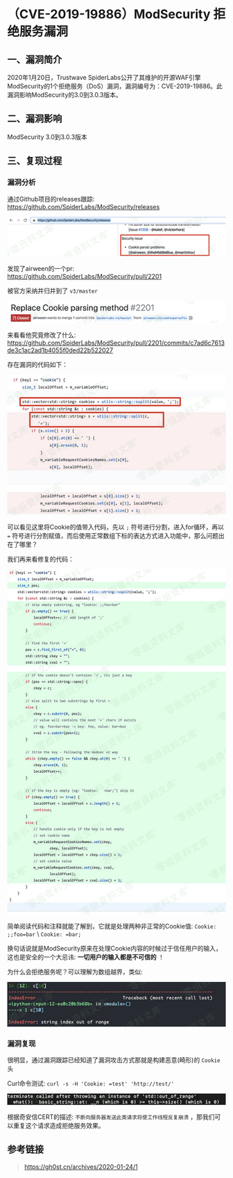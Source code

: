 （CVE-2019-19886）ModSecurity 拒绝服务漏洞
==========================================

一、漏洞简介
------------

2020年1月20日，Trustwave
SpiderLabs公开了其维护的开源WAF引擎ModSecurity的1个拒绝服务（DoS）漏洞，漏洞编号为：CVE-2019-19886。此漏洞影响ModSecurity的3.0到3.0.3版本。

二、漏洞影响
------------

ModSecurity 3.0到3.0.3版本

三、复现过程
------------

### 漏洞分析

通过Github项目的releases跟踪:
https://github.com/SpiderLabs/ModSecurity/releases

![](./.resource/(CVE-2019-19886)ModSecurity拒绝服务漏洞/media/rId25.png)

发现了airween的一个pr:
https://github.com/SpiderLabs/ModSecurity/pull/2201

被官方采纳并归并到了 `v3/master`

![](./.resource/(CVE-2019-19886)ModSecurity拒绝服务漏洞/media/rId26.png)

来看看他究竟修改了什么:
https://github.com/SpiderLabs/ModSecurity/pull/2201/commits/c7ad6c7613de3c1ac2ad1b4055f0ded22b522027

存在漏洞的代码如下：

![](./.resource/(CVE-2019-19886)ModSecurity拒绝服务漏洞/media/rId27.png)

可以看见这里将Cookie的值带入代码，先以 `;`
符号进行分割，进入for循环，再以 `=`
符号进行分割赋值，而后使用正常数组下标的表达方式进入功能中，那么问题出在了哪里？

我们再来看修复的代码：

![](./.resource/(CVE-2019-19886)ModSecurity拒绝服务漏洞/media/rId28.png)

简单阅读代码和注释就能了解到，它就是处理两种非正常的Cookie值:
`Cookie: ;;foo=bar` \\ `Cookie: =bar;`

换句话说就是ModSecurity原来在处理Cookie内容的时候过于信任用户的输入，这也是安全的一个大忌讳:
**一切用户的输入都是不可信的** ！

为什么会拒绝服务呢？可以理解为数组越界，类似:

![](./.resource/(CVE-2019-19886)ModSecurity拒绝服务漏洞/media/rId29.png)

### 漏洞复现

很明显，通过漏洞跟踪已经知道了漏洞攻击方式那就是构建恶意(畸形)的
`Cookie` 头

Curl命令测试: `curl -s -H 'Cookie: =test' 'http://test/'`

![](./.resource/(CVE-2019-19886)ModSecurity拒绝服务漏洞/media/rId31.png)

根据奇安信CERT的描述: `不断向服务器发送此类请求将使工作线程反复崩溃`
，那我们可以重复这个请求造成拒绝服务效果。

参考链接
--------

> https://gh0st.cn/archives/2020-01-24/1
